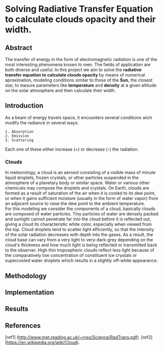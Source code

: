 Solving Radiative Transfer Equation to calculate clouds opacity and their width.
===================================

## Abstract

The transfer of energy in the form of electromagnetic radiation is one of the most interesting phenomena known to men. The fields of application are both diverse and useful. In this project we aim to solve the **radiative transfer equation to calculate clouds opacity** by means of numerical aproximation, modeling conditions similar to those of the **Sun**, the closest star, to mesure parameters like __temperature__ and __density__ at a given altitude on the solar atmosphere and then calculate their width.

## Introduction

As a beam of energy travels space, it encounters several conditions wich modify the radiance in several ways:

    1. Absorption
    2. Emission 
    3. Scattering

Each one of these either increase (+) or decrease (-) the radiation. 
### Clouds 
In meteorology, a cloud is an aerosol consisting of a visible mass of minute liquid droplets, frozen crystals, or other particles suspended in the atmosphere of a planetary body or similar space. Water or various other chemicals may compose the droplets and crystals. On Earth, clouds are formed as a result of saturation of the air when it is cooled to its dew point, or when it gains sufficient moisture (usually in the form of water vapor) from an adjacent source to raise the dew point to the ambient temperature.<br>
For this modeling we consider the components of a cloud, basically clouds are composed of water particles. Tiny particles of water are densely packed and sunlight cannot penetrate far into the cloud before it is reflected out, giving a cloud its characteristic white color, especially when viewed from the top. Cloud droplets tend to scatter light efficiently, so that the intensity of the solar radiation decreases with depth into the gases. As a result, the cloud base can vary from a very light to very-dark-grey depending on the cloud's thickness and how much light is being reflected or transmitted back to the observer. High thin tropospheric clouds reflect less light because of the comparatively low concentration of constituent ice crystals or supercooled water droplets which results in a slightly off-white appearance.

## Methodology

## Implementation

## Results

## References

[ref1] (http://www.met.reading.ac.uk/~ross/Science/RadTrans.pdf). 
[ref2] (https://en.wikipedia.org/wiki/Cloud).
